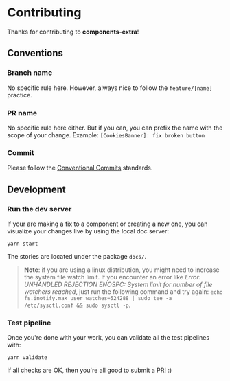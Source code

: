# Contributing

Thanks for contributing to **components-extra**!

## Conventions

### Branch name

No specific rule here. However, always nice to follow the `feature/[name]` practice.

### PR name

No specific rule here either. But if you can, you can prefix the name with the scope of your change.
Example: `[CookiesBanner]: fix broken button`

### Commit

Please follow the [Conventional Commits](https://www.conventionalcommits.org/en/v1.0.0/#summary) standards.

## Development

### Run the dev server

If your are making a fix to a component or creating a new one, you can visualize your changes live by using
the local doc server:

```shell
yarn start
```

The stories are located under the package `docs/`.

> **Note**: if you are using a linux distribution, you might need to increase the system file watch limit. If you encounter an error like _Error: UNHANDLED REJECTION ENOSPC: System limit for number of file watchers reached_, just run the following command and try again: `echo fs.inotify.max_user_watches=524288 | sudo tee -a /etc/sysctl.conf && sudo sysctl -p`.

### Test pipeline

Once you're done with your work, you can validate all the test pipelines with:

```
yarn validate
```

If all checks are OK, then you're all good to submit a PR! :)
